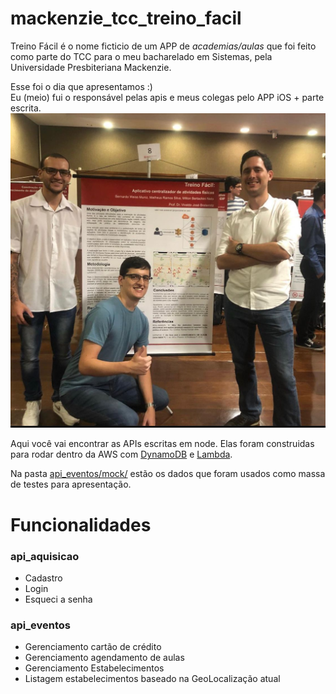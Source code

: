 # mackenzie_tcc_treino_facil
Treino Fácil é o nome ficticio de um APP de *academias/aulas* que foi feito como parte do TCC para o meu bacharelado em Sistemas, pela Universidade Presbiteriana Mackenzie.

Esse foi o dia que apresentamos :) <br>
Eu (meio) fui o responsável pelas apis e meus colegas pelo APP iOS + parte escrita.
![Apresentação](/images/apresentacao.jpeg)

Aqui você vai encontrar as APIs escritas em node. Elas foram construidas para rodar dentro da AWS com <a href="https://docs.aws.amazon.com/pt_br/amazondynamodb/latest/developerguide/Introduction.html">DynamoDB</a> e <a href="https://aws.amazon.com/pt/lambda/">Lambda</a>.

Na pasta [api_eventos/mock/](/api_eventos/mock) estão os dados que foram usados como massa de testes para apresentação.

# Funcionalidades

### api_aquisicao
* Cadastro
* Login
* Esqueci a senha

### api_eventos
* Gerenciamento cartão de crédito
* Gerenciamento agendamento de aulas
* Gerenciamento Estabelecimentos
* Listagem estabelecimentos baseado na GeoLocalização atual
